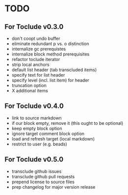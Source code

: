 TODO
====

For Toclude v0.3.0
------------------

-	don't coopt undo buffer
-	eliminate redundant p vs. o distinction
-	internalize gc prerequistes
-	internalize block method prerequisites
-	refactor toclude iterator
-	strip local anchors
-	default list header (tab transcluded items)
-	specify text for list header
-	specify level (incl. list item) for header
-	truncation option
-	X additional items

For Toclude v0.4.0
------------------

-	link to source markdown
-	if our block empty, remove it (this ought to be optional)
-	keep empty block option
-	ignore target comment block option
-	load and refresh target (local markdown)
-	restrict to user (e.g. beads)

For Toclude v0.5.0
------------------

-	transclude github issues
-	transclude github pull requests
-	prepend license to source files
-	prep changelog for major version release
